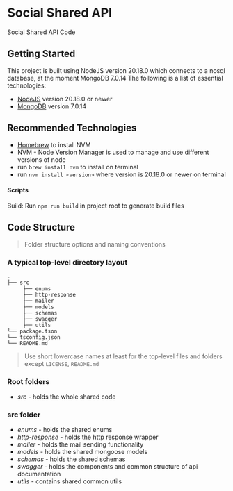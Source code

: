 # Social Shared API

Social Shared API Code

## Getting Started

This project is built using NodeJS version 20.18.0 which connects to a nosql database, at the moment MongoDB 7.0.14
The following is a list of essential technologies:

- [NodeJS](https://nodejs.org/en/) version 20.18.0 or newer
- [MongoDB](https://www.mongodb.com/) version 7.0.14

## Recommended Technologies

- [Homebrew](https://brew.sh/) to install NVM
- NVM - Node Version Manager is used to manage and use different versions of node
- run `brew install nvm` to install on terminal
- run `nvm install <version>` where version is 20.18.0 or newer on terminal

#### Scripts

Build: Run `npm run build` in project root to generate build files

## Code Structure

> Folder structure options and naming conventions

### A typical top-level directory layout

    .
    ├── src
         ├── enums
         ├── http-response
         ├── mailer
         ├── models
         ├── schemas
         ├── swagger
         ├── utils
    └── package.tson
    └── tsconfig.json
    └── README.md

> Use short lowercase names at least for the top-level files and folders except
> `LICENSE`, `README.md`

### Root folders

+ *src* - holds the whole shared code

### src folder

+ *enums* - holds the shared enums
+ *http-response* - holds the http response wrapper
+ *mailer* - holds the mail sending functionality
+ *models* - holds the shared mongoose models
+ *schemas* - holds the shared schemas
+ *swagger* - holds the components and common structure of api documentation
+ *utils* - contains shared common utils
